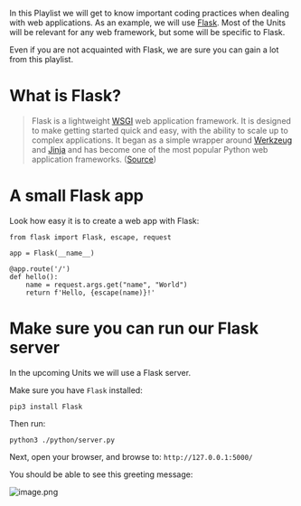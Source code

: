 In this Playlist we will get to know important coding practices when dealing with web applications. As an example, we will use [Flask](https://palletsprojects.com/p/flask/). Most of the Units will be relevant for any web framework, but some will be specific to Flask.

Even if you are not acquainted with Flask, we are sure you can gain a lot from this playlist.

# What is Flask?
> Flask is a lightweight [WSGI](https://wsgi.readthedocs.io/) web application framework. It is designed to make getting started quick and easy, with the ability to scale up to complex applications. It began as a simple wrapper around [Werkzeug](https://palletsprojects.com/p/werkzeug) and [Jinja](https://palletsprojects.com/p/jinja) and has become one of the most popular Python web application frameworks. ([Source](https://palletsprojects.com/p/flask/))

# A small Flask app
Look how easy it is to create a web app with Flask:
```
from flask import Flask, escape, request

app = Flask(__name__)

@app.route('/')
def hello():
    name = request.args.get("name", "World")
    return f'Hello, {escape(name)}!'
```

# Make sure you can run our Flask server
In the upcoming Units we will use a Flask server.

Make sure you have `Flask` installed:

`pip3 install Flask`

Then run:

`python3 ./python/server.py`

Next, open your browser, and browse to:
`http://127.0.0.1:5000/`

You should be able to see this greeting message:

![image.png](https://firebasestorage.googleapis.com/v0/b/swimmio-content/o/repositories%2FqCAjeLJBCFTjhwWoTpZo%2Fimg%2F0ee3e027-509c-4799-a5c7-4b673cc9401a.png?alt=media&token=17ca4acc-acc4-40b0-8f0d-a97bdd36f2d7)
